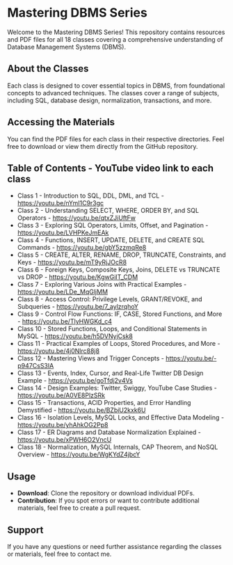# Mastering DBMS Series

Welcome to the Mastering DBMS Series! This repository contains resources and PDF files for all 18 classes covering a comprehensive understanding of Database Management Systems (DBMS).

## About the Classes

Each class is designed to cover essential topics in DBMS, from foundational concepts to advanced techniques. The classes cover a range of subjects, including SQL, database design, normalization, transactions, and more.

## Accessing the Materials

You can find the PDF files for each class in their respective directories. Feel free to download or view them directly from the GitHub repository.

## Table of Contents - YouTube video link to each class

- Class 1 - Introduction to SQL, DDL, DML, and TCL - https://youtu.be/nYmI1C9r3gc
- Class 2 - Understanding SELECT, WHERE, ORDER BY, and SQL Operators - https://youtu.be/qtxZJiUftFw
- Class 3 - Exploring SQL Operators, Limits, Offset, and Pagination - https://youtu.be/LVHPKeJmEAk
- Class 4 - Functions, INSERT, UPDATE, DELETE, and CREATE SQL Commands - https://youtu.be/gbY5zzmqRe8
- Class 5 - CREATE, ALTER, RENAME, DROP, TRUNCATE, Constraints, and Keys - https://youtu.be/mT9yRjJOcR8
- Class 6 - Foreign Keys, Composite Keys, Joins, DELETE vs TRUNCATE vs DROP - https://youtu.be/KgwGiIT_CDM
- Class 7 - Exploring Various Joins with Practical Examples - https://youtu.be/LDe_MqGljMM
- Class 8 - Access Control: Privilege Levels, GRANT/REVOKE, and Subqueries - https://youtu.be/7_aylzrqhoY
- Class 9 - Control Flow Functions: IF, CASE, Stored Functions, and More - https://youtu.be/TlyHWGKd_c4
- Class 10 - Stored Functions, Loops, and Conditional Statements in MySQL - https://youtu.be/h5DVNyjCsk8
- Class 11 - Practical Examples of Loops, Stored Procedures, and More - https://youtu.be/4j0Nlrc88j8
- Class 12 - Mastering Views and Trigger Concepts - https://youtu.be/-p947CsS3IA
- Class 13 - Events, Index, Cursor, and Real-Life Twitter DB Design Example - https://youtu.be/goTfdj2v4Vs
- Class 14 - Design Examples: Twitter, Swiggy, YouTube Case Studies - https://youtu.be/A0VE8PlzSRk
- Class 15 - Transactions, ACID Properties, and Error Handling Demystified - https://youtu.be/BZbiU2kxk6U
- Class 16 - Isolation Levels, MySQL Locks, and Effective Data Modeling - https://youtu.be/yhAhkOG2Pp8
- Class 17 - ER Diagrams and Database Normalization Explained - https://youtu.be/xPWH6O2VncU
- Class 18 - Normalization, MySQL Internals, CAP Theorem, and NoSQL Overview - https://youtu.be/WgKYdZ4jbcY


## Usage

- **Download**: Clone the repository or download individual PDFs.
- **Contribution**: If you spot errors or want to contribute additional materials, feel free to create a pull request.

## Support

If you have any questions or need further assistance regarding the classes or materials, feel free to contact me.
